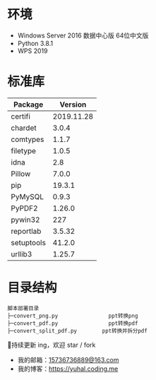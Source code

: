 # 环境
- Windows Server  2016 数据中心版 64位中文版
- Python 3.8.1
- WPS 2019

# 标准库
|Package   |Version   |
| ------------ | ------------ |
|certifi    |2019.11.28
|chardet    |3.0.4
|comtypes   |1.1.7
|filetype   |1.0.5
|idna       |2.8
|Pillow     |7.0.0
|pip        |19.3.1
|PyMySQL    |0.9.3
|PyPDF2     |1.26.0
|pywin32    |227
|reportlab  |3.5.32
|setuptools |41.2.0
|urllib3    |1.25.7

# 目录结构
```
脚本部署目录
├─convert_png.py                ppt转换png
├─convert_pdf.py                ppt转换pdf
├─convert_split_pdf.py        ppt转换并拆分pdf
```
🐶持续更新 ing，欢迎 star / fork
- 我的邮箱：15736736889@163.com
- 我的博客：https://yuhal.coding.me
